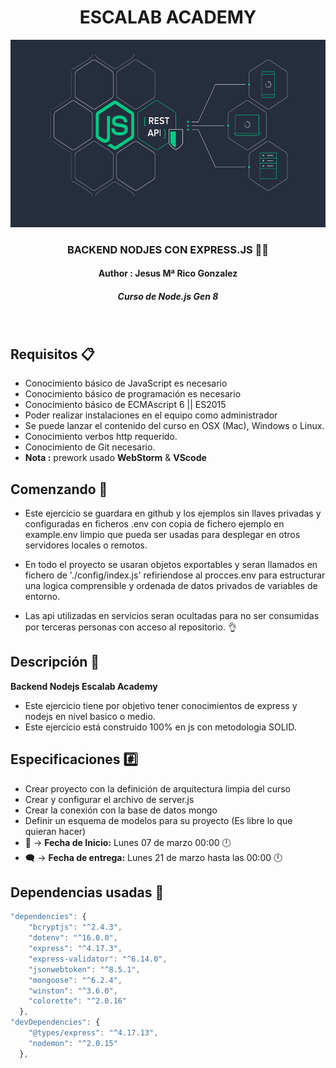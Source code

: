 <div align="center">
  <h1>ESCALAB ACADEMY</h1>
  <img src="./git/assets/images/api-rest-nodejs-express.png" alt="nodejs logo" height="300px" >
  <h3 style="font-weight:bold;" > BACKEND NODJES CON EXPRESS.JS 🧑‍💻</h3>
  <h4>Author : Jesus Mª Rico Gonzalez</h4>
  <h5><strong><em> Curso de Node.js Gen 8</strong></em></h5>
  </br>
</div>


## Requisitos :clipboard:

* Conocimiento básico de JavaScript es necesario
* Conocimiento básico de programación es necesario
* Conocimiento básico de ECMAscript 6 || ES2015
* Poder realizar instalaciones en el equipo como administrador
* Se puede lanzar el contenido del curso en OSX (Mac), Windows o Linux.
* Conocimiento verbos http requerido.
* Conocimiento de Git necesario.
* **Nota :** prework usado **WebStorm** & **VScode**

## Comenzando 🚀

 * Este ejercicio se guardara en github y los ejemplos sin llaves privadas y configuradas en ficheros .env con copia de fichero ejemplo en example.env limpio que pueda ser usadas para desplegar en otros servidores locales o remotos.

* En todo el proyecto se usaran objetos exportables y seran llamados en fichero de './config/index.js' refiriendose al procces.env para estructurar una logica comprensible y ordenada de datos privados de variables de entorno.
* Las api utilizadas en servicios seran ocultadas para no ser consumidas por terceras personas con acceso al repositorio. 👌

## Descripción :notebook:
**Backend Nodejs Escalab Academy**
* Este ejercicio tiene por objetivo tener conocimientos de express y nodejs en nivel basico o medio.
* Este ejercicio está construido 100% en js con metodologia SOLID.

## Especificaciones :hash:
* Crear proyecto con la definición de arquitectura limpia del curso
* Crear y configurar el archivo de server.js
* Crear la conexión con la base de datos mongo
* Definir un esquema de modelos para su proyecto (Es libre lo que quieran hacer)
*  💬 -> **Fecha de Inicio:**  Lunes 07 de marzo 00:00 🕛
*  🗨️ -> **Fecha de entrega:** Lunes 21 de marzo hasta las 00:00 🕛

## Dependencias usadas :bookmark_tabs:
``` javascript
"dependencies": {
    "bcryptjs": "^2.4.3",
    "dotenv": "^16.0.0",
    "express": "^4.17.3",
    "express-validator": "^6.14.0",
    "jsonwebtoken": "^8.5.1",
    "mongoose": "^6.2.4",
    "winston": "^3.6.0",
    "colorette": "^2.0.16"
  },
"devDependencies": {
    "@types/express": "^4.17.13",
    "nodemon": "^2.0.15"
  },

```